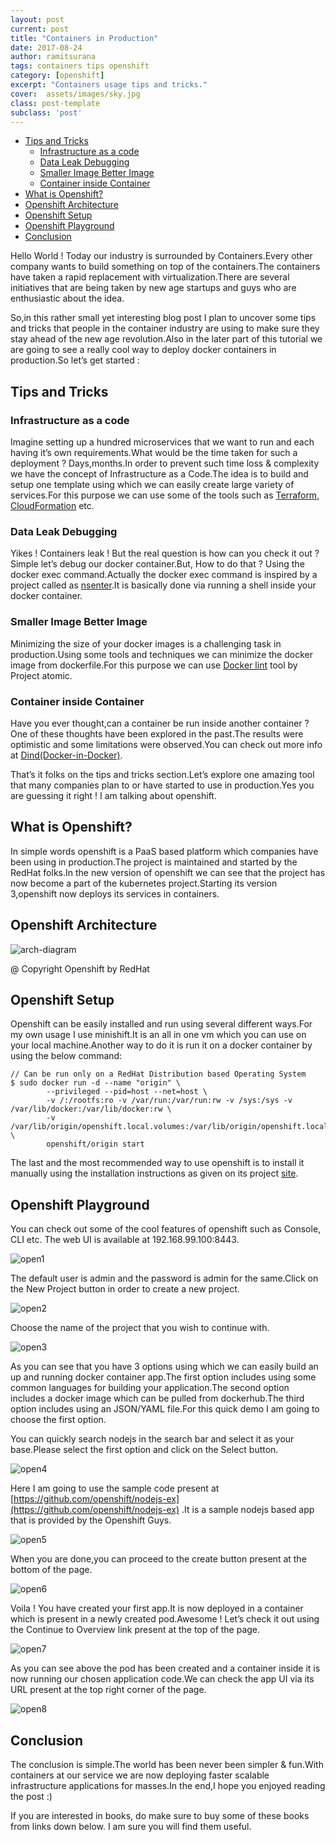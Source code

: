 ```yaml
---
layout: post
current: post
title: "Containers in Production"
date: 2017-08-24
author: ramitsurana
tags: containers tips openshift
category: [openshift]
excerpt: "Containers usage tips and tricks."
cover:  assets/images/sky.jpg
class: post-template
subclass: 'post'
---
```


- [Tips and Tricks](#tips-and-tricks)
  * [Infrastructure as a code](#infrastructure-as-a-code)
  * [Data Leak Debugging](#data-leak-debugging)
  * [Smaller Image Better Image](#smaller-image-better-image)
  * [Container inside Container](#container-inside-container)
- [What is Openshift?](#what-is-openshift)
- [Openshift Architecture](#openshift-architecture)
- [Openshift Setup](#openshift-setup)
- [Openshift Playground](#openshift-playground)
- [Conclusion](#conclusion)

Hello World ! Today our industry is surrounded by Containers.Every other company wants to build something on top of the containers.The containers have taken a rapid replacement with virtualization.There are several initiatives that are being taken by new age startups and guys who are enthusiastic about the idea.

So,in this rather small yet interesting blog post I plan to uncover some tips and tricks that people in the container industry are using to make sure they stay ahead of the new age revolution.Also in the later part of this tutorial we are going to see a really cool way to deploy docker containers in production.So let’s get started :

## Tips and Tricks

### Infrastructure as a code

Imagine setting up a hundred microservices that we want to run and each having it’s own requirements.What would be the time taken for such a deployment ? Days,months.In order to prevent such time loss & complexity we have the concept of Infrastructure as a Code.The idea is to build and setup one template using which we can easily create large variety of services.For this purpose we can use some of the tools such as [Terraform](http://terraform.io/), [CloudFormation](https://aws.amazon.com/cloudformation/) etc.

### Data Leak Debugging

Yikes ! Containers leak ! But the real question is how can you check it out ? Simple let’s debug our docker container.But, How to do that ? Using the docker exec command.Actually the docker exec command is inspired by a project called as [nsenter](https://github.com/jpetazzo/nsenter).It is basically done via running a shell inside your docker container. 

### Smaller Image Better Image

Minimizing the size of your docker images is a challenging task in production.Using some tools and techniques we can minimize the docker image from dockerfile.For this purpose we can use [Docker lint](https://github.com/projectatomic/dockerfile_lint) tool by Project atomic.

### Container inside Container

Have you ever thought,can a container be run inside another container ? One of these thoughts have been explored in the past.The results were optimistic and some limitations were observed.You can check out more info at [Dind(Docker-in-Docker)](https://github.com/jpetazzo/dind).

That’s it folks on the tips and tricks section.Let’s explore one amazing tool that many companies plan to or have started to use in production.Yes you are guessing it right ! I am talking about openshift.

## What is Openshift?

In simple words openshift is a PaaS based platform which companies have been using in production.The project is maintained and started by the RedHat folks.In the new version of openshift we can see that the project has now become a part of the kubernetes project.Starting its version 3,openshift now deploys its services in containers.

## Openshift Architecture 

![arch-diagram](https://user-images.githubusercontent.com/8342133/29638409-d3ebd124-8874-11e7-9596-ed5411422371.png)

@ Copyright Openshift by RedHat

## Openshift Setup

Openshift can be easily installed and run using several different ways.For my own usage I use minishift.It is an all in one vm which you can use on your local machine.Another way to do it is run it on a docker container by using the below command:

````
// Can be run only on a RedHat Distribution based Operating System
$ sudo docker run -d --name "origin" \
        --privileged --pid=host --net=host \
        -v /:/rootfs:ro -v /var/run:/var/run:rw -v /sys:/sys -v /var/lib/docker:/var/lib/docker:rw \
        -v /var/lib/origin/openshift.local.volumes:/var/lib/origin/openshift.local.volumes:rslave \ 
        openshift/origin start
````

The last and the most recommended way to use openshift is to install it manually using the installation instructions as given on its project [site](https://github.com/openshift/origin).

## Openshift Playground

You can check out some of the cool features of openshift such as Console, CLI etc. The web UI is available at 192.168.99.100:8443.

![open1](https://user-images.githubusercontent.com/8342133/29638575-433f77ba-8875-11e7-9c33-8c9d40686f39.png)


The default user is admin and the password is admin for the same.Click on the New Project button in order to create a new project.

![open2](https://user-images.githubusercontent.com/8342133/29638619-6bcfeeb2-8875-11e7-8f82-3cab8ce7bca9.png)

Choose the name of the project that you wish to continue with.

![open3](https://user-images.githubusercontent.com/8342133/29638669-8a2bdf7e-8875-11e7-8342-4a5a5862391f.png)

As you can see that you have 3 options using which we can easily build an up and running docker container app.The first option includes using some common languages for building your application.The second option includes a docker image which can be pulled from dockerhub.The third option includes using an JSON/YAML file.For this quick demo I am going to choose the first option.

You can quickly search nodejs in the search bar and select it as your base.Please select the first option and click on the Select button.

![open4](https://user-images.githubusercontent.com/8342133/29638695-a979f23a-8875-11e7-9679-48834ab95179.png)

Here I am going to use the sample code present at [https://github.com/openshift/nodejs-ex](https://github.com/openshift/nodejs-ex) .It is a sample nodejs based app that is provided by the Openshift Guys.

![open5](https://user-images.githubusercontent.com/8342133/29638750-e1c0a12a-8875-11e7-8c36-a4baa330bfa7.png)

When you are done,you can proceed to the create button present at the bottom of the page.

![open6](https://user-images.githubusercontent.com/8342133/29638822-1d0dcfe6-8876-11e7-84df-a96dcff1093b.png)

Voila ! You have created your first app.It is now deployed in a container which is present in a newly created pod.Awesome ! Let’s check it out using the Continue to Overview link present at the top of the page.

![open7](https://user-images.githubusercontent.com/8342133/29638869-42ca11a4-8876-11e7-818d-e6147df0fd92.png)

As you can see above the pod has been created and a container inside it is now running our chosen application code.We can check the app UI via its URL present at the top right corner of the page.

![open8](https://user-images.githubusercontent.com/8342133/29638895-66d27ad2-8876-11e7-9885-5349c15ecc3e.png)

## Conclusion
The conclusion is simple.The world has been never been simpler & fun.With containers at our service we are now deploying faster scalable infrastructure applications for masses.In the end,I hope you enjoyed reading the post :)

If you are interested in books, do make sure to buy some of these books from links down below. I am sure you will find them useful.

